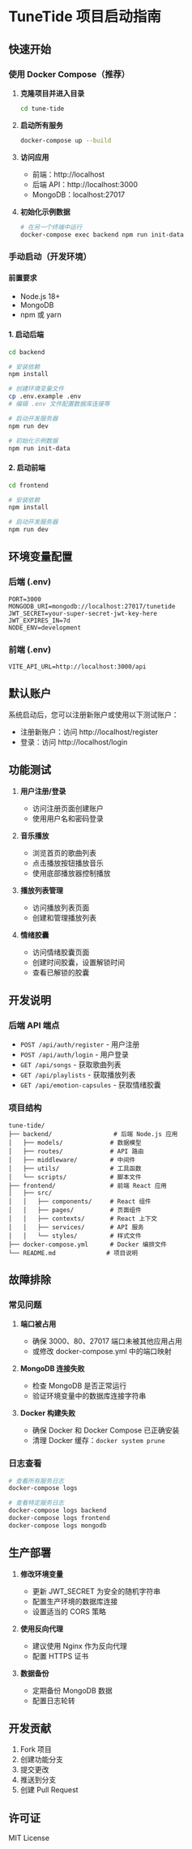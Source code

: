 # TuneTide 项目启动指南

## 快速开始

### 使用 Docker Compose（推荐）

1. **克隆项目并进入目录**
   ```bash
   cd tune-tide
   ```

2. **启动所有服务**
   ```bash
   docker-compose up --build
   ```

3. **访问应用**
   - 前端：http://localhost
   - 后端 API：http://localhost:3000
   - MongoDB：localhost:27017

4. **初始化示例数据**
   ```bash
   # 在另一个终端中运行
   docker-compose exec backend npm run init-data
   ```

### 手动启动（开发环境）

#### 前置要求
- Node.js 18+
- MongoDB
- npm 或 yarn

#### 1. 启动后端

```bash
cd backend

# 安装依赖
npm install

# 创建环境变量文件
cp .env.example .env
# 编辑 .env 文件配置数据库连接等

# 启动开发服务器
npm run dev

# 初始化示例数据
npm run init-data
```

#### 2. 启动前端

```bash
cd frontend

# 安装依赖
npm install

# 启动开发服务器
npm run dev
```

## 环境变量配置

### 后端 (.env)
```env
PORT=3000
MONGODB_URI=mongodb://localhost:27017/tunetide
JWT_SECRET=your-super-secret-jwt-key-here
JWT_EXPIRES_IN=7d
NODE_ENV=development
```

### 前端 (.env)
```env
VITE_API_URL=http://localhost:3000/api
```

## 默认账户

系统启动后，您可以注册新账户或使用以下测试账户：

- 注册新账户：访问 http://localhost/register
- 登录：访问 http://localhost/login

## 功能测试

1. **用户注册/登录**
   - 访问注册页面创建账户
   - 使用用户名和密码登录

2. **音乐播放**
   - 浏览首页的歌曲列表
   - 点击播放按钮播放音乐
   - 使用底部播放器控制播放

3. **播放列表管理**
   - 访问播放列表页面
   - 创建和管理播放列表

4. **情绪胶囊**
   - 访问情绪胶囊页面
   - 创建时间胶囊，设置解锁时间
   - 查看已解锁的胶囊

## 开发说明

### 后端 API 端点

- `POST /api/auth/register` - 用户注册
- `POST /api/auth/login` - 用户登录
- `GET /api/songs` - 获取歌曲列表
- `GET /api/playlists` - 获取播放列表
- `GET /api/emotion-capsules` - 获取情绪胶囊

### 项目结构

```
tune-tide/
├── backend/                 # 后端 Node.js 应用
│   ├── models/             # 数据模型
│   ├── routes/             # API 路由
│   ├── middleware/         # 中间件
│   ├── utils/              # 工具函数
│   └── scripts/            # 脚本文件
├── frontend/               # 前端 React 应用
│   ├── src/
│   │   ├── components/     # React 组件
│   │   ├── pages/          # 页面组件
│   │   ├── contexts/       # React 上下文
│   │   ├── services/       # API 服务
│   │   └── styles/         # 样式文件
├── docker-compose.yml      # Docker 编排文件
└── README.md              # 项目说明
```

## 故障排除

### 常见问题

1. **端口被占用**
   - 确保 3000、80、27017 端口未被其他应用占用
   - 或修改 docker-compose.yml 中的端口映射

2. **MongoDB 连接失败**
   - 检查 MongoDB 是否正常运行
   - 验证环境变量中的数据库连接字符串

3. **Docker 构建失败**
   - 确保 Docker 和 Docker Compose 已正确安装
   - 清理 Docker 缓存：`docker system prune`

### 日志查看

```bash
# 查看所有服务日志
docker-compose logs

# 查看特定服务日志
docker-compose logs backend
docker-compose logs frontend
docker-compose logs mongodb
```

## 生产部署

1. **修改环境变量**
   - 更新 JWT_SECRET 为安全的随机字符串
   - 配置生产环境的数据库连接
   - 设置适当的 CORS 策略

2. **使用反向代理**
   - 建议使用 Nginx 作为反向代理
   - 配置 HTTPS 证书

3. **数据备份**
   - 定期备份 MongoDB 数据
   - 配置日志轮转

## 开发贡献

1. Fork 项目
2. 创建功能分支
3. 提交更改
4. 推送到分支
5. 创建 Pull Request

## 许可证

MIT License 